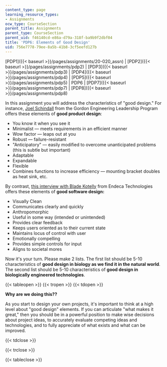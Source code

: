 ```yaml
---
content_type: page
learning_resource_types:
- Assignments
ocw_type: CourseSection
parent_title: Assignments
parent_type: CourseSection
parent_uid: f46140cd-e86a-d79a-318f-ba9b9f2dbf04
title: 'PDP6: Elements of Good Design'
uid: 756e7778-79ee-8a5b-41b8-3cf5eefd127b
---
```


[PDP1]({{< baseurl >}}/pages/assignments/20-020_assn) | [PDP2]({{< baseurl >}}/pages/assignments/pdp2) | [PDP3]({{< baseurl >}}/pages/assignments/pdp3) | [PDP4]({{< baseurl >}}/pages/assignments/pdp4) | [PDP5]({{< baseurl >}}/pages/assignments/pdp5) | PDP6 | [PDP7]({{< baseurl >}}/pages/assignments/pdp7) | [PDP8]({{< baseurl >}}/pages/assignments/pdp8)

In this assignment you will address the characteristics of "good design." For instance, [Joel Schindall](https://gelp.mit.edu/about-gel/program-staff/joel-schindall) from the Gordon Engineering Leadership Program offers these elements of **good product design**:

*   You know it when you see it
*   Minimalist — meets requirements in an efficient manner
*   Wow factor — leaps out at you
*   Robust — failure-resistant
*   "Anticipatory" — easily modified to overcome unanticipated problems (this is subtle but important)
*   Adaptable
*   Expandable
*   Flexible
*   Combines functions to increase efficiency — mounting bracket doubles as heat sink, etc.

By contrast, [this interview with Blade Kotelly](http://www.acm.org/ubiquity/interviews/b_kotelly_2.html) from Endeca Technologies offers these elements of **good software design:**

*   Visually Clean
*   Communicates clearly and quickly
*   Anthropomorphic
*   Useful in some way (intended or unintended)
*   Provides clear feedback
*   Keeps users oriented as to their current state
*   Maintains locus of control with user
*   Emotionally compelling
*   Provides simple controls for input
*   Aligns to societal mores

Now it's your turn. Please make 2 lists. The first list should be 5-10 characteristics of **good design in biology as we find it in the natural world**. The second list should be 5-10 characteristics of **good design in biologically engineered technologies**.

{{< tableopen >}}
{{< tropen >}}
{{< tdopen >}}


**Why are we doing this??**

As you start to design your own projects, it's important to think at a high level about "good design" elements. If you can articulate "what makes it great," then you should be in a powerful position to make wise decisions about project ideas, to accurately evaluate competing ideas and technologies, and to fully appreciate of what exists and what can be improved.


{{< tdclose >}}

{{< trclose >}}

{{< tableclose >}}
